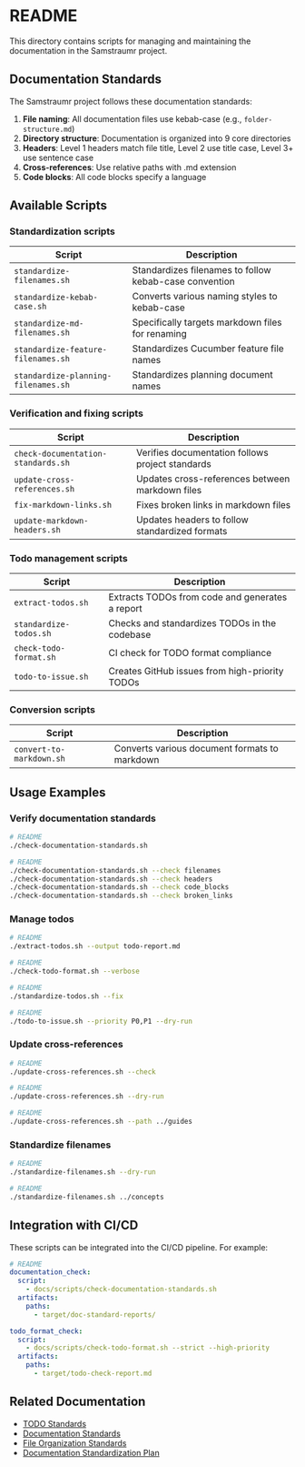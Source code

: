 <!--
Copyright (c) 2025 Eric C. Mumford (@heymumford)

This software was developed with analytical assistance from AI tools 
including Claude 3.7 Sonnet, Claude Code, and Google Gemini Deep Research,
which were used as paid services. All intellectual property rights 
remain exclusively with the copyright holder listed above.

Licensed under the Mozilla Public License 2.0
-->

# README

This directory contains scripts for managing and maintaining the documentation in the Samstraumr project.

## Documentation Standards

The Samstraumr project follows these documentation standards:

1. **File naming**: All documentation files use kebab-case (e.g., `folder-structure.md`)
2. **Directory structure**: Documentation is organized into 9 core directories
3. **Headers**: Level 1 headers match file title, Level 2 use title case, Level 3+ use sentence case
4. **Cross-references**: Use relative paths with .md extension
5. **Code blocks**: All code blocks specify a language

## Available Scripts

### Standardization scripts

| Script | Description |
|--------|-------------|
| `standardize-filenames.sh` | Standardizes filenames to follow kebab-case convention |
| `standardize-kebab-case.sh` | Converts various naming styles to kebab-case |
| `standardize-md-filenames.sh` | Specifically targets markdown files for renaming |
| `standardize-feature-filenames.sh` | Standardizes Cucumber feature file names |
| `standardize-planning-filenames.sh` | Standardizes planning document names |

### Verification and fixing scripts

| Script | Description |
|--------|-------------|
| `check-documentation-standards.sh` | Verifies documentation follows project standards |
| `update-cross-references.sh` | Updates cross-references between markdown files |
| `fix-markdown-links.sh` | Fixes broken links in markdown files |
| `update-markdown-headers.sh` | Updates headers to follow standardized formats |

### Todo management scripts

| Script | Description |
|--------|-------------|
| `extract-todos.sh` | Extracts TODOs from code and generates a report |
| `standardize-todos.sh` | Checks and standardizes TODOs in the codebase |
| `check-todo-format.sh` | CI check for TODO format compliance |
| `todo-to-issue.sh` | Creates GitHub issues from high-priority TODOs |

### Conversion scripts

| Script | Description |
|--------|-------------|
| `convert-to-markdown.sh` | Converts various document formats to markdown |

## Usage Examples

### Verify documentation standards

```bash
# README
./check-documentation-standards.sh

# README
./check-documentation-standards.sh --check filenames
./check-documentation-standards.sh --check headers
./check-documentation-standards.sh --check code_blocks
./check-documentation-standards.sh --check broken_links
```

### Manage todos

```bash
# README
./extract-todos.sh --output todo-report.md

# README
./check-todo-format.sh --verbose

# README
./standardize-todos.sh --fix

# README
./todo-to-issue.sh --priority P0,P1 --dry-run
```

### Update cross-references

```bash
# README
./update-cross-references.sh --check

# README
./update-cross-references.sh --dry-run

# README
./update-cross-references.sh --path ../guides
```

### Standardize filenames

```bash
# README
./standardize-filenames.sh --dry-run

# README
./standardize-filenames.sh ../concepts
```

## Integration with CI/CD

These scripts can be integrated into the CI/CD pipeline. For example:

```yaml
# README
documentation_check:
  script:
    - docs/scripts/check-documentation-standards.sh
  artifacts:
    paths:
      - target/doc-standard-reports/

todo_format_check:
  script:
    - docs/scripts/check-todo-format.sh --strict --high-priority
  artifacts:
    paths:
      - target/todo-check-report.md
```

## Related Documentation

- [TODO Standards](../reference/standards/todo-standards.md)
- [Documentation Standards](../reference/standards/documentation-standards.md)
- [File Organization Standards](../reference/standards/file-organization.md)
- [Documentation Standardization Plan](../plans/active-documentation-standardization.md)
